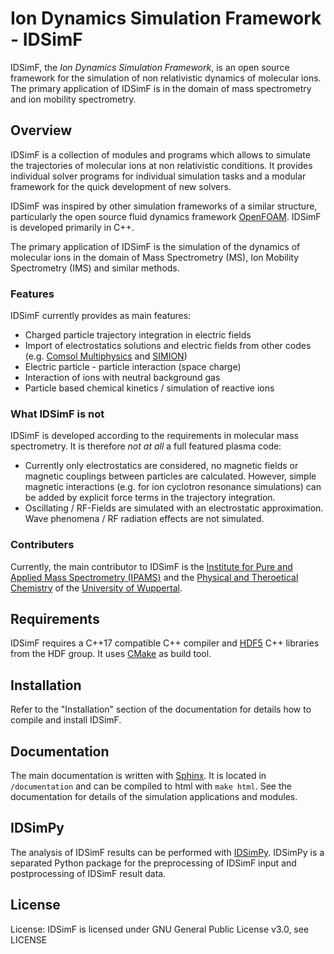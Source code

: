 # Ion Dynamics Simulation Framework - IDSimF

IDSimF, the *Ion Dynamics Simulation Framework*, is an open source framework for the simulation of non relativistic dynamics of molecular ions. The primary application of IDSimF is in the domain of mass spectrometry and ion mobility spectrometry.

## Overview

IDSimF is a collection of modules and programs which allows to simulate the trajectories of molecular ions at non relativistic conditions. It provides individual solver programs for individual simulation tasks and a modular framework for the quick development of new solvers. 

IDSimF was inspired by other simulation frameworks of a similar structure, particularly the open source fluid dynamics framework [OpenFOAM](https://openfoam.org/). IDSimF is developed primarily in C++. 

The primary application of IDSimF is the simulation of the dynamics of molecular ions in the domain of Mass Spectrometry (MS), Ion Mobility Spectrometry (IMS) and similar methods.  

### Features

IDSimF currently provides as main features: 

* Charged particle trajectory integration in electric fields
* Import of electrostatics solutions and electric fields from other codes (e.g. [Comsol Multiphysics](https://www.comsol.com/) and [SIMION](https://simion.com/>))
* Electric particle - particle interaction (space charge)
* Interaction of ions with neutral background gas
* Particle based chemical kinetics / simulation of reactive ions

### What IDSimF is not

IDSimF is developed according to the requirements in molecular mass spectrometry. It is therefore *not at all* a full featured plasma code: 

* Currently only electrostatics are considered, no magnetic fields or magnetic couplings between particles are calculated. However, simple magnetic interactions (e.g. for ion cyclotron resonance simulations) can be added by explicit force terms in the trajectory integration.
* Oscillating / RF-Fields are simulated with an electrostatic approximation. Wave phenomena / RF radiation effects are not simulated. 

### Contributers

Currently, the main contributor to IDSimF is the [Institute for Pure and Applied Mass Spectrometry (IPAMS)](https://www.ipams.uni-wuppertal.de/en/>) and the [Physical and Theroetical Chemistry](https://www.ptc.uni-wuppertal.de/)  of the [University of Wuppertal](https://www.uni-wuppertal.de/). 

## Requirements

IDSimF requires a C++17 compatible C++ compiler and [HDF5](https://www.hdfgroup.org/solutions/hdf5) C++ libraries from the HDF group. It uses [CMake](https://cmake.org) as build tool.

## Installation 

Refer to the "Installation" section of the documentation for details how to compile and install IDSimF. 

## Documentation

The main documentation is written with [Sphinx](https://www.sphinx-doc.org/). It is located in `/documentation` and can be compiled to html with `make html`. See the documentation for details of the simulation applications and modules. 

## IDSimPy

The analysis of IDSimF results can be performed with [IDSimPy](https://github.com/IPAMS/IDSimPy). IDSimPy is a separated Python package for the preprocessing of IDSimF input and postprocessing of IDSimF result data.

## License
License: IDSimF is licensed under GNU General Public License v3.0, see LICENSE



